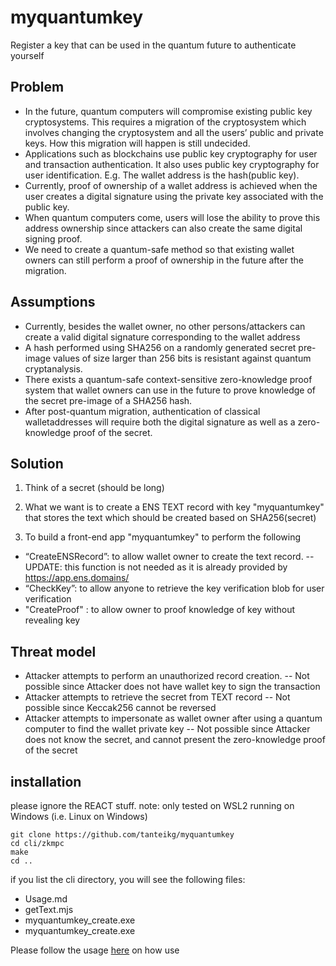 # myquantumkey
Register a key that can be used in the quantum future to authenticate yourself

## Problem
-	In the future, quantum computers will compromise existing public key cryptosystems. This requires a migration of the cryptosystem which involves changing the cryptosystem and all the users’ public and private keys. How this migration will happen is still undecided.
-	Applications such as blockchains use public key cryptography for user and transaction authentication. It also uses public key cryptography for user identification. E.g. The wallet address is the hash(public key). 
-	Currently, proof of ownership of a wallet address is achieved when the user creates a digital signature using the private key associated with the public key.
-	When quantum computers come, users will lose the ability to prove this address ownership since attackers can also create the same digital signing proof. 
-	We need to create a quantum-safe method so that existing wallet owners can still perform a proof of ownership in the future after the migration.

## Assumptions
-	Currently, besides the wallet owner, no other persons/attackers can create a valid digital signature corresponding to the wallet address
-	A hash performed using SHA256 on a randomly generated secret pre-image values of size larger than 256 bits is resistant against quantum cryptanalysis.
-	There exists a quantum-safe context-sensitive zero-knowledge proof system that wallet owners can use in the future to prove knowledge of the secret pre-image of a SHA256 hash.
-	After post-quantum migration, authentication of classical walletaddresses will require both the digital signature as well as a zero-knowledge proof of the secret.

## Solution
1) Think of a secret (should be long)
   
2)	What we want is to create a ENS TEXT record with key "myquantumkey" that stores the text which should be created based on SHA256(secret)
   
3)	To build a front-end app "myquantumkey" to perform the following
 - “CreateENSRecord”: to allow wallet owner to create the text record.
    -- UPDATE: this function is not needed as it is already provided by https://app.ens.domains/
 - “CheckKey”: to allow anyone to retrieve the key verification blob for user verification
 - "CreateProof" : to allow owner to proof knowledge of key without revealing key 

## Threat model
- 	Attacker attempts to perform an unauthorized record creation.
   --	Not possible since Attacker does not have wallet key to sign the transaction
-	 Attacker attempts to retrieve the secret from TEXT record
   --	Not possible since Keccak256 cannot be reversed
-	Attacker attempts to impersonate as wallet owner after using a quantum computer to find the wallet private key
  --	Not possible since Attacker does not know the secret, and cannot present the zero-knowledge proof of the secret

## installation 

please ignore the REACT stuff. 
note: only tested on WSL2 running on Windows (i.e. Linux on Windows)

```
git clone https://github.com/tanteikg/myquantumkey
cd cli/zkmpc
make
cd ..
```

if you list the cli directory, you will see the following files:
- Usage.md 
- getText.mjs 
- myquantumkey\_create.exe
- myquantumkey\_create.exe

Please follow the usage [here](cli/Usage.md) on how use 


